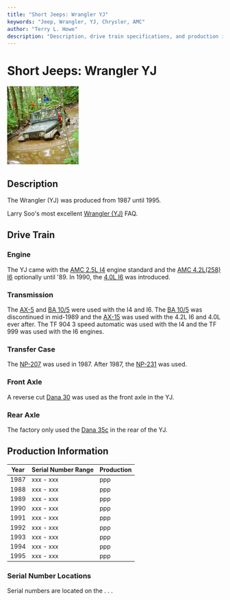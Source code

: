 ```yaml
---
title: "Short Jeeps: Wrangler YJ"
keywords: "Jeep, Wrangler, YJ, Chrysler, AMC"
author: "Terry L. Howe"
description: "Description, drive train specifications, and production information for the Jeep Wrangler YJ"
---
```


# Short Jeeps: Wrangler YJ

[![Terry in deep with Diane's YJ](/images/yjmudt.jpg)](/images/yjmud.jpg)

## Description

The Wrangler (YJ) was produced from 1987 until 1995.

Larry Soo's most excellent
[Wrangler (YJ)](http://www.bc4x4.com/faqs/yj.asp) FAQ.

## Drive Train

### Engine

The YJ came with the
[AMC 2.5L I4](/engine/amc150.html)
engine standard and the
[AMC 4.2L(258) I6](/engine/amc258.html)
optionally until '89.  In 1990, the
[4.0L I6](/engine/amc242.html)
was introduced.

### Transmission

The
[AX-5](/trans/ax5.html) and
[BA 10/5](/trans/ba10.html)
were used with the I4 and I6.  The
[BA 10/5](/trans/ba10.html)
was discontinued in mid-1989 and the
[AX-15](/trans/ax15.html)
was used with the 4.2L I6 and 4.0L ever after.
The TF 904 3 speed automatic was used with the I4 and the TF
999 was used with the I6 engines.

### Transfer Case

The [NP-207](/xfer/np207.html) was used in 1987. After 1987,
the [NP-231](/xfer/np231.html) was used.

### Front Axle

A reverse cut [Dana 30](/axle/d30.html) was used as the
front axle in the YJ.

### Rear Axle

The factory only used the [Dana 35c](/axle/d35c.html)
in the rear of the YJ.

## Production Information

| Year | Serial Number Range | Production |
| --- | --- | --- |
| 1987 | xxx - xxx | ppp |
| 1988 | xxx - xxx | ppp |
| 1989 | xxx - xxx | ppp |
| 1990 | xxx - xxx | ppp |
| 1991 | xxx - xxx | ppp |
| 1992 | xxx - xxx | ppp |
| 1993 | xxx - xxx | ppp |
| 1994 | xxx - xxx | ppp |
| 1995 | xxx - xxx | ppp |

### Serial Number Locations

Serial numbers are located on the . . .